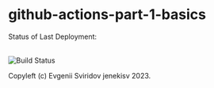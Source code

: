# github-actions-part-1-basics

Status of Last Deployment:<br><br>

![Build Status](https://github.com/jenekisv/github-actions-part-1-basics/workflows/My-GitHubActions-Basics/badge.svg)<br>

Copyleft (c) Evgenii Sviridov jenekisv 2023.
